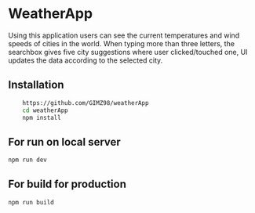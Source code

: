 # WeatherApp

Using this application users can see the current temperatures and wind speeds of cities in the world. When typing more than three letters, the searchbox gives five city suggestions where user clicked/touched one, UI updates the data according to the selected city.

## Installation
```cmd
    https://github.com/GIMZ98/weatherApp
    cd weatherApp
    npm install
```

## For run on local server
```cmd
npm run dev
```

## For build for production
```cmd
npm run build
```